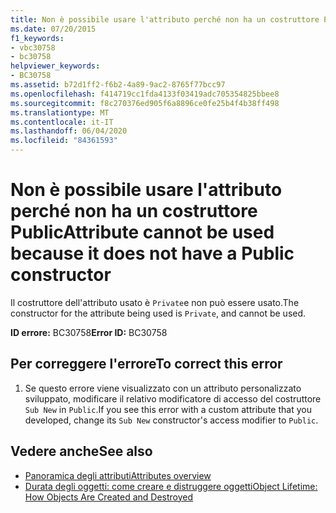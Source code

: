 ```yaml
---
title: Non è possibile usare l'attributo perché non ha un costruttore Public
ms.date: 07/20/2015
f1_keywords:
- vbc30758
- bc30758
helpviewer_keywords:
- BC30758
ms.assetid: b72d1ff2-f6b2-4a89-9ac2-8765f77bcc97
ms.openlocfilehash: f414719cc1fda4133f03419adc705354825bbee8
ms.sourcegitcommit: f8c270376ed905f6a8896ce0fe25b4f4b38ff498
ms.translationtype: MT
ms.contentlocale: it-IT
ms.lasthandoff: 06/04/2020
ms.locfileid: "84361593"
---
```

# <a name="attribute-cannot-be-used-because-it-does-not-have-a-public-constructor"></a><span data-ttu-id="332ed-102">Non è possibile usare l'attributo perché non ha un costruttore Public</span><span class="sxs-lookup"><span data-stu-id="332ed-102">Attribute cannot be used because it does not have a Public constructor</span></span>
<span data-ttu-id="332ed-103">Il costruttore dell'attributo usato è `Private`e non può essere usato.</span><span class="sxs-lookup"><span data-stu-id="332ed-103">The constructor for the attribute being used is `Private`, and cannot be used.</span></span>  
  
 <span data-ttu-id="332ed-104">**ID errore:** BC30758</span><span class="sxs-lookup"><span data-stu-id="332ed-104">**Error ID:** BC30758</span></span>  
  
## <a name="to-correct-this-error"></a><span data-ttu-id="332ed-105">Per correggere l'errore</span><span class="sxs-lookup"><span data-stu-id="332ed-105">To correct this error</span></span>  
  
1. <span data-ttu-id="332ed-106">Se questo errore viene visualizzato con un attributo personalizzato sviluppato, modificare il relativo modificatore di accesso del costruttore `Sub New` in `Public`.</span><span class="sxs-lookup"><span data-stu-id="332ed-106">If you see this error with a custom attribute that you developed, change its `Sub New` constructor's access modifier to `Public`.</span></span>  
  
## <a name="see-also"></a><span data-ttu-id="332ed-107">Vedere anche</span><span class="sxs-lookup"><span data-stu-id="332ed-107">See also</span></span>

- [<span data-ttu-id="332ed-108">Panoramica degli attributi</span><span class="sxs-lookup"><span data-stu-id="332ed-108">Attributes overview</span></span>](../programming-guide/concepts/attributes/index.md)
- [<span data-ttu-id="332ed-109">Durata degli oggetti: come creare e distruggere oggetti</span><span class="sxs-lookup"><span data-stu-id="332ed-109">Object Lifetime: How Objects Are Created and Destroyed</span></span>](../programming-guide/language-features/objects-and-classes/object-lifetime-how-objects-are-created-and-destroyed.md)
